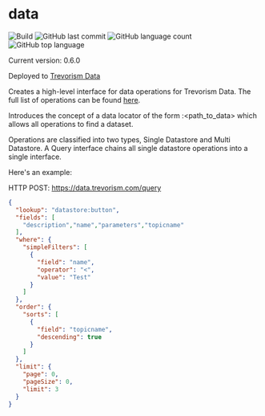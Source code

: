 # data
![Build](https://github.com/trevorism/data/actions/workflows/deploy.yml/badge.svg)
![GitHub last commit](https://img.shields.io/github/last-commit/trevorism/data)
![GitHub language count](https://img.shields.io/github/languages/count/trevorism/data)
![GitHub top language](https://img.shields.io/github/languages/top/trevorism/data)

Current version: 0.6.0

Deployed to [Trevorism Data](https://data.trevorism.com)

Creates a high-level interface for data operations for Trevorism Data. The full list of operations can be found [here](https://data.trevorism.com/describe).

Introduces the concept of a data locator of the form <repository>:<path_to_data> which allows all operations to find a dataset.

Operations are classified into two types, Single Datastore and Multi Datastore. A Query interface chains all single datastore operations into a single interface.

Here's an example:

HTTP POST: https://data.trevorism.com/query
```json
{
  "lookup": "datastore:button",
  "fields": [
    "description","name","parameters","topicname"
  ],
  "where": {
    "simpleFilters": [
      {
        "field": "name",
        "operator": "<",
        "value": "Test"
      }
    ]
  },
  "order": {
    "sorts": [
      {
        "field": "topicname",
        "descending": true
      }
    ]
  },
  "limit": {
    "page": 0,
    "pageSize": 0,
    "limit": 3
  }
}

```
